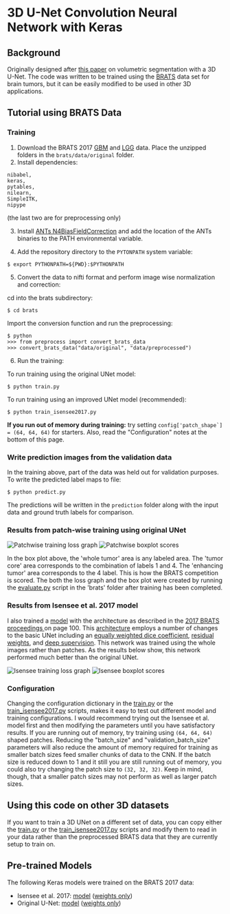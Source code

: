 # 3D U-Net Convolution Neural Network with Keras
## Background
Originally designed after [this paper](http://lmb.informatik.uni-freiburg.de/Publications/2016/CABR16/cicek16miccai.pdf) on 
volumetric segmentation with a 3D U-Net.
The code was written to be trained using the 
[BRATS](http://www.med.upenn.edu/sbia/brats2017.html) data set for brain tumors, but it can
be easily modified to be used in other 3D applications. 

## Tutorial using BRATS Data
### Training
1. Download the BRATS 2017 [GBM](https://app.box.com/s/926eijrcz4qudona5vkz4z5o9qfm772d) and 
[LGG](https://app.box.com/s/ssfkb6u8fg3dmal0v7ni0ckbqntsc8fy) data. Place the unzipped folders in the 
```brats/data/original``` folder.
2. Install dependencies: 
```
nibabel,
keras,
pytables,
nilearn,
SimpleITK,
nipype
```
(the last two are for preprocessing only)

3. Install [ANTs N4BiasFieldCorrection](https://github.com/stnava/ANTs/releases) and add the location of the ANTs 
binaries to the PATH environmental variable.

4. Add the repository directory to the ```PYTONPATH``` system variable:
```
$ export PYTHONPATH=${PWD}:$PYTHONPATH
```
5. Convert the data to nifti format and perform image wise normalization and correction:

cd into the brats subdirectory:
```
$ cd brats
```
Import the conversion function and run the preprocessing:
```
$ python
>>> from preprocess import convert_brats_data
>>> convert_brats_data("data/original", "data/preprocessed")
```
6. Run the training:

To run training using the original UNet model:
```
$ python train.py
```

To run training using an improved UNet model (recommended): 
```
$ python train_isensee2017.py
```
**If you run out of memory during training:** try setting 
```config['patch_shape`] = (64, 64, 64)``` for starters. 
Also, read the "Configuration" notes at the bottom of this page.

### Write prediction images from the validation data
In the training above, part of the data was held out for validation purposes. 
To write the predicted label maps to file:
```
$ python predict.py
```
The predictions will be written in the ```prediction``` folder along with the input data and ground truth labels for 
comparison.

### Results from patch-wise training using original UNet
![Patchwise training loss graph
](doc/brats_64cubedpatch_loss_graph.png)
![Patchwise boxplot scores
](doc/brats_64cubedpatch_validation_scores_boxplot.png)

In the box plot above, the 'whole tumor' area is any labeled area. The 'tumor core' area corresponds to the combination
of labels 1 and 4. The 'enhancing tumor' area corresponds to the 4 label. This is how the BRATS competition is scored.
The both the loss graph and the box plot were created by running the 
[evaluate.py](brats/evaluate.py) script in the 'brats' 
folder after training has been completed.

### Results from Isensee et al. 2017 model
I also trained a [model](unet3d/model/isensee2017.py) with the architecture as described in the [2017 BRATS proceedings
](https://www.cbica.upenn.edu/sbia/Spyridon.Bakas/MICCAI_BraTS/MICCAI_BraTS_2017_proceedings_shortPapers.pdf) 
on page 100. This [architecture](doc/isensee2017.png) employs a number of changes to the basic UNet including an 
[equally weighted dice coefficient](unet3d/metrics.py#L17), 
[residual weights](https://wiki.tum.de/display/lfdv/Deep+Residual+Networks), 
and [deep supervision](https://arxiv.org/pdf/1409.5185.pdf). 
This network was trained using the whole images rather than patches. 
As the results below show, this network performed much better than the original UNet. 

![Isensee training loss graph
](doc/isensee_2017_loss_graph.png)
![Isensee boxplot scores
](doc/isensee_2017_scores_boxplot.png)

### Configuration
Changing the configuration dictionary in the [train.py](brats/train.py) or the 
[train_isensee2017.py](brats/train_isensee2017.py) scripts, makes it easy to test out different model and
training configurations.
I would recommend trying out the Isensee et al. model first and then modifying the parameters until you have satisfactory 
results. 
If you are running out of memory, try training using ```(64, 64, 64)``` shaped patches. 
Reducing the "batch_size" and "validation_batch_size" parameters will also reduce the amount of memory required for 
training as smaller batch sizes feed smaller chunks of data to the CNN. 
If the batch size is reduced down to 1 and it still you are still running 
out of memory, you could also try changing the patch size to ```(32, 32, 32)```. 
Keep in mind, though, that a smaller patch sizes may not perform as well as larger patch sizes.

## Using this code on other 3D datasets
If you want to train a 3D UNet on a different set of data, you can copy either the [train.py](brats/train.py) or the 
[train_isensee2017.py](brats/train_isensee2017.py) scripts and modify them to 
read in your data rather than the preprocessed BRATS data that they are currently setup to train on.

## Pre-trained Models
The following Keras models were trained on the BRATS 2017 data:
* Isensee et al. 2017: 
[model](https://univnebrmedcntr-my.sharepoint.com/:u:/g/personal/david_ellis_unmc_edu/EfSLuSnktwZLs2kB84S8Y6oBRCOk4WT38UxeE9KYka2Gjg)
([weights only](https://univnebrmedcntr-my.sharepoint.com/:u:/g/personal/david_ellis_unmc_edu/EV8SBkKY67xEkk-1o1wiuG8BO-mBxKmd2Pnegvf6St8-DA?e=tRcO71))
* Original U-Net: 
[model](https://univnebrmedcntr-my.sharepoint.com/:u:/g/personal/david_ellis_unmc_edu/EUKI2FjEF4FMttJ9q7bQ5IIBEYj7MCJ1O1PF-uTVIV6-YA?e=d2yrEc)
([weights only](https://univnebrmedcntr-my.sharepoint.com/:u:/g/personal/david_ellis_unmc_edu/ESHW544cGtNFlFBKqCY8qHkB79EMRENAyqgQXGIMVMykCQ?e=QLJl5d))
